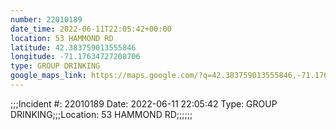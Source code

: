 ```yaml
---
number: 22010189
date_time: 2022-06-11T22:05:42+00:00
location: 53 HAMMOND RD
latitude: 42.383759013555846
longitude: -71.17634727208706
type: GROUP DRINKING
google_maps_link: https://maps.google.com/?q=42.383759013555846,-71.17634727208706
---
```


;;;Incident #: 22010189  Date: 2022-06-11 22:05:42   Type: GROUP DRINKING;;;Location: 53 HAMMOND RD;;;;;;
